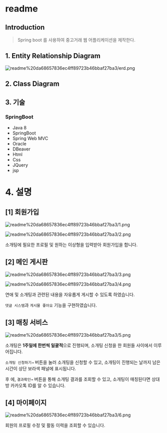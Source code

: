 # readme

## Introduction

> Spring boot 를 사용하여 중고거래 웹 어플리케이션을 제작한다.
## 1. Entity Relationship Diagram

![readme%20da68657836ec4ff89723b46bbaf27ba3/erd.png](readme%20da68657836ec4ff89723b46bbaf27ba3/erd.png)

## 2. Class Diagram



## 3. 기술

### **SpringBoot**

- Java 8
- SpringBoot
- Spring Web MVC
- Oracle
- DBeaver
- Html
- Css
- JQuery
- jsp

# 4. 설명

## [1] 회원가입

![readme%20da68657836ec4ff89723b46bbaf27ba3/1.png](readme%20da68657836ec4ff89723b46bbaf27ba3/1.png)

![readme%20da68657836ec4ff89723b46bbaf27ba3/2.png](readme%20da68657836ec4ff89723b46bbaf27ba3/2.png)

소개팅에 필요한 프로필 및 원하는 이상형을 입력받아 회원가입을 합니다.

## [2] 메인 게시판

![readme%20da68657836ec4ff89723b46bbaf27ba3/3.png](readme%20da68657836ec4ff89723b46bbaf27ba3/3.png)

![readme%20da68657836ec4ff89723b46bbaf27ba3/4.png](readme%20da68657836ec4ff89723b46bbaf27ba3/4.png)

연애 및 소개팅과 관련된 내용을 자유롭게 게시할 수 있도록 하였습니다. 

`댓글 시스템`과 `게시물 좋아요` 기능을 구현하였습니다.

## [3] 매칭 서비스

![readme%20da68657836ec4ff89723b46bbaf27ba3/5.png](readme%20da68657836ec4ff89723b46bbaf27ba3/5.png)

소개팅은 **1주일에 한번씩 일괄적**으로 진행되며, 소개팅 신청을 한 회원들 사이에서 이루어집니다.

`소개팅 신청하기→` 버튼을 눌러 소개팅을 신청할 수 있고, 소개팅이 진행되는 날까지 남은 시간이 상단 보라색 패널에 표시됩니다.

후 에, `결과확인→` 버튼을 통해 소개팅 결과를 조회할 수 있고, 소개팅이 매칭된다면 상대방 카카오톡 ID를 알 수 있습니다.

## [4] 마이페이지

![readme%20da68657836ec4ff89723b46bbaf27ba3/6.png](readme%20da68657836ec4ff89723b46bbaf27ba3/6.png)

회원의 프로필 수정 및 활동 이력을 조회할 수 있습니다.
